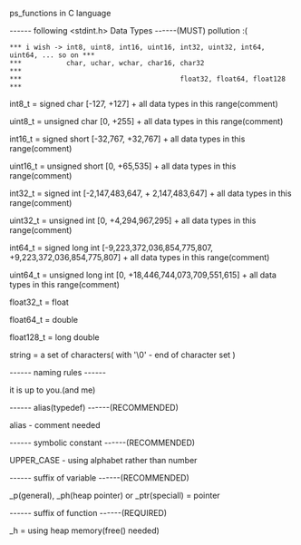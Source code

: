ps_functions in C language


------ following <stdint.h> Data Types  ------(MUST) pollution :(
  
    *** i wish -> int8, uint8, int16, uint16, int32, uint32, int64, uint64, ... so on *** 
    ***           char, uchar, wchar, char16, char32                                  ***
    ***                                       float32, float64, float128              ***

int8_t = signed char [-127, +127] + all data types in this range(comment)

uint8_t = unsigned char [0, +255] + all data types in this range(comment)

int16_t = signed short [-32,767, +32,767] + all data types in this range(comment)

uint16_t = unsigned short [0, +65,535] + all data types in this range(comment)

int32_t = signed int [-2,147,483,647, + 2,147,483,647] + all data types in this range(comment)

uint32_t = unsigned int [0, +4,294,967,295] + all data types in this range(comment)

int64_t = signed long int [-9,223,372,036,854,775,807, +9,223,372,036,854,775,807] + all data types in this range(comment)

uint64_t = unsigned long int [0, +18,446,744,073,709,551,615] + all data types in this range(comment)

float32_t = float

float64_t = double

float128_t = long double

string = a set of characters( with '\0' - end of character set )

------ naming rules ------

it is up to you.(and me)

------ alias(typedef) ------(RECOMMENDED)

alias - comment needed

------ symbolic constant ------(RECOMMENDED)

UPPER_CASE - using alphabet rather than number

------ suffix of variable ------(RECOMMENDED)

_p(general), _ph(heap pointer) or _ptr(speciall) = pointer

------ suffix of function ------(REQUIRED)

_h = using heap memory(free() needed)

 
